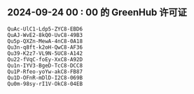 ## 2024-09-24 00 : 00 的 GreenHub 许可证
```
QuAc-UlC1-Ldp5-ZYC8-EBD6
QuAJ-WvE2-8kQ0-UvC8-49B3
Qu5p-QXZn-MewA-4nC8-0A18
Qu3n-q8ft-k2oH-QwC8-AF36
Qu39-K2z7-VL9N-5UC8-A142
Qu22-fVqC-foEy-XxC8-A92D
Qu1n-IYV3-BgeD-TcC8-DCC8
Qu1P-Rfeo-yoYw-akC8-FB87
Qu1D-OFnR-mDlD-I2C8-069B
Qu0m-98sy-rI1V-OkC8-04EB
```
